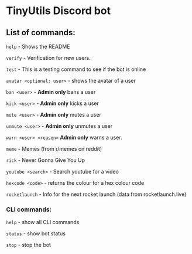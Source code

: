 # TinyUtils Discord bot


## List of commands:
`help` - Shows the README

`verify` - Verification for new users.

`test` - This is a testing command to see if the bot is online

`avatar <optional: user>` - shows the avatar of a user

`ban <user>` - **Admin only** bans a user

`kick <user>` - **Admin only** kicks a user 

`mute <user>` - **Admin only** mutes a user

`unmute <user>` - **Admin only** unmutes a user

`warn <user> <reason>` **Admin only** warns a user.

`meme` - Memes (from r/memes on reddit)

`rick` - Never Gonna Give You Up

`youtube <search>` - Search youtube for a video 

`hexcode <code>` - returns the colour for a hex colour code

`rocketlaunch` - Info for the next rocket launch (data from rocketlaunch.live)

### CLI commands:

`help` - show all CLI commands

`status` - show bot status

`stop` - stop the bot

